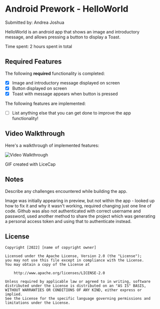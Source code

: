 # Android Prework - HelloWorld

Submitted by: Andrea Joshua

HelloWorld is an android app that shows an image and introductory message, and allows pressing a button to display a Toast. 

Time spent: 2 hours spent in total

## Required Features

The following **required** functionality is completed:

* [X] Image and introductory message displayed on screen
* [X] Button displayed on screen
* [X] Toast with message appears when button is pressed 

The following features are implemented:

* [ ] List anything else that you can get done to improve the app functionality!

## Video Walkthrough

Here's a walkthrough of implemented features:

<img src='https://imgur.com/a/EbVZv1Z' title='Video Walkthrough' width='' alt='Video Walkthrough' />

GIF created with LiceCap

## Notes

Describe any challenges encountered while building the app.

Image was initially appearing in preview, but not within the app - looked up how to fix it and why it wasn't working, required changing
just one line of code. Github was also not authenticated with correct username and password, used another method to share the project
which was generating a personal access token and using that to authenticate instead.


## License

    Copyright [2022] [name of copyright owner]

    Licensed under the Apache License, Version 2.0 (the "License");
    you may not use this file except in compliance with the License.
    You may obtain a copy of the License at

        http://www.apache.org/licenses/LICENSE-2.0

    Unless required by applicable law or agreed to in writing, software
    distributed under the License is distributed on an "AS IS" BASIS,
    WITHOUT WARRANTIES OR CONDITIONS OF ANY KIND, either express or implied.
    See the License for the specific language governing permissions and
    limitations under the License.
